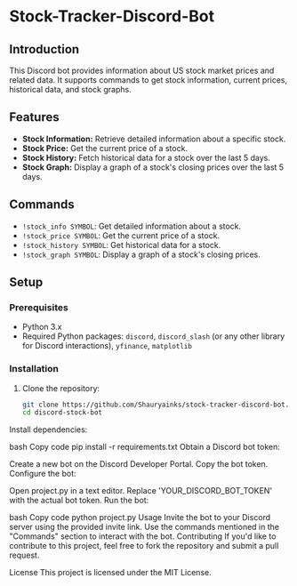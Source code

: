 # Stock-Tracker-Discord-Bot

## Introduction
This Discord bot provides information about US stock market prices and related data. It supports commands to get stock information, current prices, historical data, and stock graphs.

## Features
- **Stock Information:** Retrieve detailed information about a specific stock.
- **Stock Price:** Get the current price of a stock.
- **Stock History:** Fetch historical data for a stock over the last 5 days.
- **Stock Graph:** Display a graph of a stock's closing prices over the last 5 days.

## Commands
- `!stock_info SYMBOL`: Get detailed information about a stock.
- `!stock_price SYMBOL`: Get the current price of a stock.
- `!stock_history SYMBOL`: Get historical data for a stock.
- `!stock_graph SYMBOL`: Display a graph of a stock's closing prices.

## Setup

### Prerequisites
- Python 3.x
- Required Python packages: `discord`, `discord_slash` (or any other library for Discord interactions), `yfinance`, `matplotlib`

### Installation
1. Clone the repository:
   ```bash
   git clone https://github.com/Shauryainks/stock-tracker-discord-bot.git
   cd discord-stock-bot
Install dependencies:

bash
Copy code
pip install -r requirements.txt
Obtain a Discord bot token:

Create a new bot on the Discord Developer Portal.
Copy the bot token.
Configure the bot:

Open project.py in a text editor.
Replace 'YOUR_DISCORD_BOT_TOKEN' with the actual bot token.
Run the bot:

bash
Copy code
python project.py
Usage
Invite the bot to your Discord server using the provided invite link.
Use the commands mentioned in the "Commands" section to interact with the bot.
Contributing
If you'd like to contribute to this project, feel free to fork the repository and submit a pull request.

License
This project is licensed under the MIT License.

